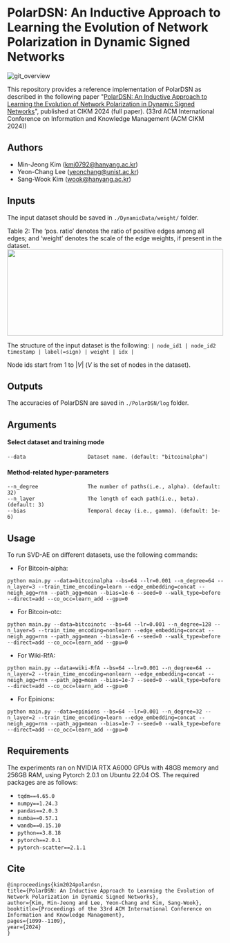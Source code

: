 # PolarDSN: An Inductive Approach to Learning the Evolution of Network Polarization in Dynamic Signed Networks

![git_overview](https://github.com/user-attachments/assets/5962613d-ddca-4f50-92ed-cbb8b69e2d89)

This repository provides a reference implementation of PolarDSN as described in the following paper "[PolarDSN: An Inductive Approach to Learning the Evolution of Network Polarization in Dynamic Signed Networks](https://doi.org/10.1145/3627673.3679654)", published at CIKM 2024 (full paper). (33rd ACM International Conference on Information and Knowledge Management (ACM CIKM 2024))

## Authors
- Min-Jeong Kim (kmj0792@hanyang.ac.kr)
- Yeon-Chang Lee (yeonchang@unist.ac.kr)
- Sang-Wook Kim (wook@hanyang.ac.kr)

## Inputs
The input dataset should be saved in ```./DynamicData/weight/``` folder. 

Table 2: The ‘pos. ratio’ denotes the ratio of positive edges among all edges; and ‘weight’ denotes the scale of the edge weights, if present in the dataset.
<img src = "https://github.com/user-attachments/assets/ca18507b-c120-44db-86a6-1d9caed4a9ba" width="500" height="200">

The structure of the input dataset is the following: ```| node_id1 | node_id2 timestamp | label(=sign) | weight | idx |```

Node ids start from 1 to |*V*| (*V* is the set of nodes in the dataset).

## Outputs
The accuracies of PolarDSN are saved in ```./PolarDSN/log``` folder. 

## Arguments
#### Select dataset and training mode 
```
--data                    Dataset name. (default: "bitcoinalpha")
```

#### Method-related hyper-parameters
```
--n_degree                The number of paths(i.e., alpha). (default: 32)
--n_layer                 The length of each path(i.e., beta). (default: 3)
--bias                    Temporal decay (i.e., gamma). (default: 1e-6)
```

## Usage
To run SVD-AE on different datasets, use the following commands:

+ For Bitcoin-alpha:
```
python main.py --data=bitcoinalpha --bs=64 --lr=0.001 --n_degree=64 --n_layer=3 --train_time_encoding=learn --edge_embedding=concat --neigh_agg=rnn --path_agg=mean --bias=1e-6 --seed=0 --walk_type=before --direct=add --co_occ=learn_add --gpu=0
```

+ For Bitcoin-otc:
```
python main.py --data=bitcoinotc --bs=64 --lr=0.001 --n_degree=128 --n_layer=5 --train_time_encoding=nonlearn --edge_embedding=concat --neigh_agg=rnn --path_agg=mean --bias=1e-6 --seed=0 --walk_type=before --direct=add --co_occ=learn_add --gpu=0
```

+ For Wiki-RfA:
```
python main.py --data=wiki-RfA --bs=64 --lr=0.001 --n_degree=64 --n_layer=2 --train_time_encoding=nonlearn --edge_embedding=concat --neigh_agg=rnn --path_agg=mean --bias=1e-7 --seed=0 --walk_type=before --direct=add --co_occ=learn_add --gpu=0
```

+ For Epinions:
```
python main.py --data=epinions --bs=64 --lr=0.001 --n_degree=32 --n_layer=2 --train_time_encoding=learn --edge_embedding=concat --neigh_agg=rnn --path_agg=mean --bias=1e-7 --seed=0 --walk_type=before --direct=add --co_occ=learn_add --gpu=0
```

## Requirements
The experiments ran on NVIDIA RTX A6000 GPUs with 48GB memory and 256GB RAM, using Pytorch 2.0.1 on Ubuntu 22.04 OS. 
The required packages are as follows:
- ```tqdm==4.65.0```
- ```numpy==1.24.3```   
- ```pandas==2.0.3```
- ```numba==0.57.1```
- ```wandb==0.15.10```
- ```python==3.8.18```
- ```pytorch==2.0.1```
- ```pytorch-scatter==2.1.1```


## Cite
  ```
  @inproceedings{kim2024polardsn,
  title={PolarDSN: An Inductive Approach to Learning the Evolution of Network Polarization in Dynamic Signed Networks},
  author={Kim, Min-Jeong and Lee, Yeon-Chang and Kim, Sang-Wook},
  booktitle={Proceedings of the 33rd ACM International Conference on Information and Knowledge Management},
  pages={1099--1109},
  year={2024}
}
  ```


